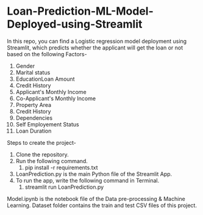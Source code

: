 # Loan-Prediction-ML-Model-Deployed-using-Streamlit

In this repo, you can find a Logistic regression model deployment using Streamlit, which predicts whether the applicant will get the loan or not based on the following Factors-
1. Gender
2. Marital status
3. EducationLoan Amount
4. Credit History
5. Applicant's Monthly Income
6. Co-Applicant's Monthly Income
7. Property Area
8. Credit History
9. Dependencies
10. Self Employement Status
11. Loan Duration

Steps to create the project-
1. Clone the repository. 
2. Run the following command.
  	  1. pip install -r requirements.txt
3. LoanPrediction.py is the main Python file of the Streamlit App.
4. To run the app, write the following command in Terminal.
      1. streamlit run LoanPrediction.py
    
Model.ipynb is the notebook file of the Data pre-processing & Machine Learning.
Dataset folder contains the train and test CSV files of this project.

